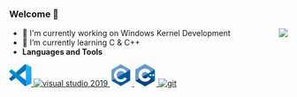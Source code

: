 ### Welcome 👋
<img align="right" src="https://github-readme-stats.vercel.app/api?username=ellen2015&show_icons=true&icon_color=CE1D2D&text_color=718096&bg_color=ffffff&hide_title=true" />

<!--
**ellen2015/ellen2015** is a ✨ _special_ ✨ repository because its `README.md` (this file) appears on your GitHub profile.

Here are some ideas to get you started:


- 👯 I’m looking to collaborate on ...
- 🤔 I’m looking for help with ...
- 💬 Ask me about ...
- 📫 How to reach me: ...
- 😄 Pronouns: ...
- ⚡ Fun fact: ...
-->
- 🔭 I'm currently working on Windows Kernel Development
- 🌱 I’m currently learning C & C++
- <b>Languages and Tools</b>
<p align="left">
     <!-- vs code -->
 <a 
    href="https://code.visualstudio.com/" 
    target="_blank" rel="noreferrer"> 
    <img
        src="https://raw.githubusercontent.com/github/explore/80688e429a7d4ef2fca1e82350fe8e3517d3494d/topics/visual-studio-code/visual-studio-code.png"
        alt="VS code" width="40" height="40"
    /> 
 </a > 
     <!-- visual studio 2019 -->
    <a 
    href="https://user-images.githubusercontent.com/12221569/57069689-638d6700-6ce6-11e9-8898-59186ef0513e.PNG" 
    target="_blank" rel="noreferrer"> 
    <img
        src="https://en.m.wikipedia.org/wiki/File:Visual_Studio_Icon_2019.svg"
        alt="visual studio 2019" width="40" height="40"
    /> 
 </a >  
 <!-- c -->
 <a
    href="https://www.cprogramming.com/" 
    target="_blank" rel="noreferrer"> 
    <img
        src="https://raw.githubusercontent.com/devicons/devicon/master/icons/c/c-original.svg"
        alt="c" width="40" height="40"
    /> 
 </a > 
 <!-- cpp -->
 <a 
    href="https://isocpp.org/"
    target="_blank" rel="noreferrer"> 
    <img
        src="https://raw.githubusercontent.com/devicons/devicon/master/icons/cplusplus/cplusplus-original.svg"
        alt="cplusplus" width="40" height="40"
    /> 
 </a >
 <!-- git -->
 <a 
    href="https://git-scm.com/"
    target="_blank" rel="noreferrer"> 
    <img
        src="https://www.vectorlogo.zone/logos/git-scm/git-scm-icon.svg" alt="git"
        width="40" height="40"
    /> 
 </a > 
  

